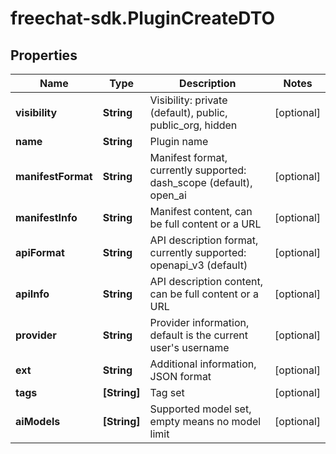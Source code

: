 # freechat-sdk.PluginCreateDTO

## Properties

Name | Type | Description | Notes
------------ | ------------- | ------------- | -------------
**visibility** | **String** | Visibility: private (default), public, public_org, hidden | [optional] 
**name** | **String** | Plugin name | 
**manifestFormat** | **String** | Manifest format, currently supported: dash_scope (default), open_ai | [optional] 
**manifestInfo** | **String** | Manifest content, can be full content or a URL | [optional] 
**apiFormat** | **String** | API description format, currently supported: openapi_v3 (default) | [optional] 
**apiInfo** | **String** | API description content, can be full content or a URL | [optional] 
**provider** | **String** | Provider information, default is the current user&#39;s username | [optional] 
**ext** | **String** | Additional information, JSON format | [optional] 
**tags** | **[String]** | Tag set | [optional] 
**aiModels** | **[String]** | Supported model set, empty means no model limit | [optional] 


